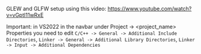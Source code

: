 GLEW and GLFW setup using this video: <https://www.youtube.com/watch?v=vGptI11wRxE>

Important: in VS2022 in the navbar under Project -> \<project_name\> Properties you need to edit `C/C++ -> General -> Additional Include Directories`, `Linker -> General -> Additional Library Directories`, `Linker -> Input -> Additional Dependencies`

